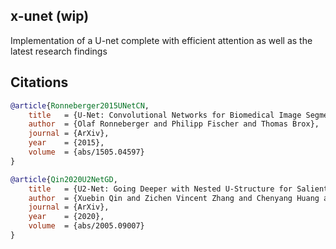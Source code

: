 ## x-unet (wip)

Implementation of a U-net complete with efficient attention as well as the latest research findings

## Citations

```bibtex
@article{Ronneberger2015UNetCN,
    title   = {U-Net: Convolutional Networks for Biomedical Image Segmentation},
    author  = {Olaf Ronneberger and Philipp Fischer and Thomas Brox},
    journal = {ArXiv},
    year    = {2015},
    volume  = {abs/1505.04597}
}
```

```bibtex
@article{Qin2020U2NetGD,
    title   = {U2-Net: Going Deeper with Nested U-Structure for Salient Object Detection},
    author  = {Xuebin Qin and Zichen Vincent Zhang and Chenyang Huang and Masood Dehghan and Osmar R Zaiane and Martin J{\"a}gersand},
    journal = {ArXiv},
    year    = {2020},
    volume  = {abs/2005.09007}
}
```

